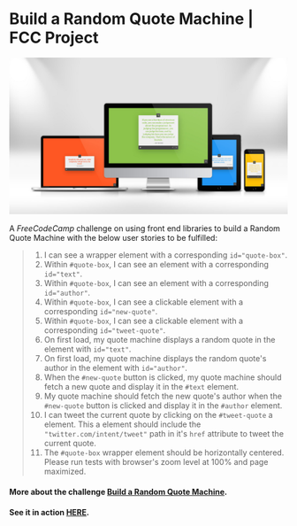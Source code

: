 # Build a Random Quote Machine | FCC Project

[![Random Quote Machine](demo.jpg "Random Quote Machine")](https://amr-adel.github.io/fcc-random-quote/)

A *FreeCodeCamp* challenge on using front end libraries to build a Random Quote Machine with the below user stories to be fulfilled:

> 1. I can see a wrapper element with a corresponding `id="quote-box"`.
> 2. Within `#quote-box`, I can see an element with a corresponding `id="text"`.
> 3. Within `#quote-box`, I can see an element with a corresponding `id="author"`.
> 4. Within `#quote-box`, I can see a clickable element with a corresponding `id="new-quote"`.
> 5. Within `#quote-box`, I can see a clickable element with a corresponding `id="tweet-quote"`.
> 6. On first load, my quote machine displays a random quote in the element with `id="text"`.
> 7. On first load, my quote machine displays the random quote's author in the element with `id="author"`.
> 8. When the `#new-quote` button is clicked, my quote machine should fetch a new quote and display it in the `#text` element.
> 9. My quote machine should fetch the new quote's author when the `#new-quote` button is clicked and display it in the `#author` element.
> 10. I can tweet the current quote by clicking on the `#tweet-quote` a element. This a element should include the `"twitter.com/intent/tweet"` path in it's `href` attribute to tweet the current quote.
> 11. The `#quote-box` wrapper element should be horizontally centered. Please run tests with browser's zoom level at 100% and page maximized.

#### More about the challenge [Build a Random Quote Machine](https://learn.freecodecamp.org/front-end-libraries/front-end-libraries-projects/build-a-random-quote-machine/).
#### See it in action [HERE](https://amr-adel.github.io/fcc-random-quote/).
